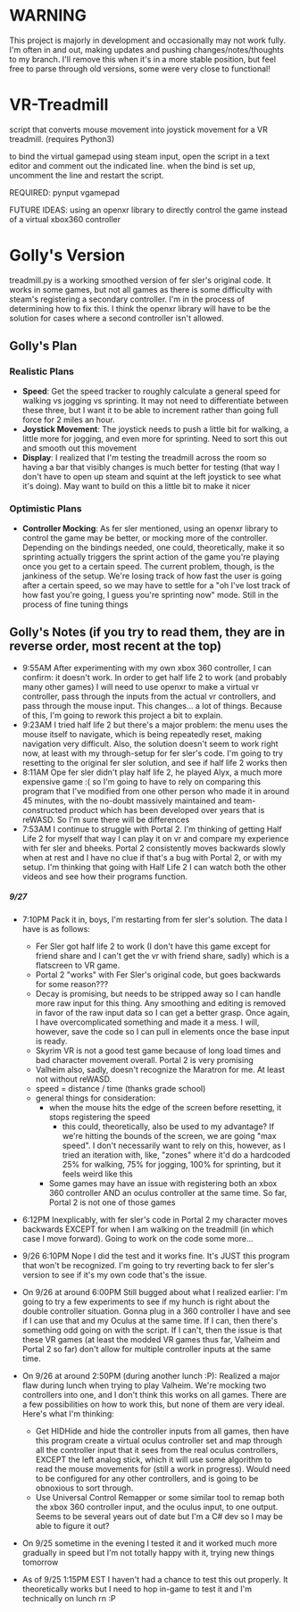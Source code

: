 # WARNING

This project is majorly in development and occasionally may not work fully. I'm often in and out, making updates and pushing changes/notes/thoughts to my branch. I'll remove this when it's in a more stable position, but feel free to parse through old versions, some were very close to functional!

# VR-Treadmill

script that converts mouse movement into joystick movement for a VR treadmill.
(requires Python3)

to bind the virtual gamepad using steam input, open the script in a text editor and comment out the indicated line. when the bind is set up, uncomment the line and restart the script.

REQUIRED:
pynput
vgamepad

FUTURE IDEAS:
using an openxr library to directly control the game instead of a virtual xbox360 controller

# Golly's Version

treadmill.py is a working smoothed version of fer sler's original code. It works in some games, but not all games as there is some difficulty with steam's registering a secondary controller. I'm in the process of determining how to fix this. I think the openxr library will have to be the solution for cases where a second controller isn't allowed.

## Golly's Plan

### Realistic Plans

- **Speed**: Get the speed tracker to roughly calculate a general speed for walking vs jogging vs sprinting. It may not need to differentiate between these three, but I want it to be able to increment rather than going full force for 2 miles an hour.
- **Joystick Movement**: The joystick needs to push a little bit for walking, a little more for jogging, and even more for sprinting. Need to sort this out and smooth out this movement
- **Display**: I realized that I'm testing the treadmill across the room so having a bar that visibly changes is much better for testing (that way I don't have to open up steam and squint at the left joystick to see what it's doing). May want to build on this a little bit to make it nicer

### Optimistic Plans

- **Controller Mocking**: As fer sler mentioned, using an openxr library to control the game may be better, or mocking more of the controller. Depending on the bindings needed, one could, theoretically, make it so sprinting actually triggers the sprint action of the game you're playing once you get to a certain speed. The current problem, though, is the jankiness of the setup. We're losing track of how fast the user is going after a certain speed, so we may have to settle for a "oh I've lost track of how fast you're going, I guess you're sprinting now" mode. Still in the process of fine tuning things

## Golly's Notes (if you try to read them, they are in reverse order, most recent at the top)

- 9:55AM After experimenting with my own xbox 360 controller, I can confirm: it doesn't work. In order to get half life 2 to work (and probably many other games) I will need to use openxr to make a virtual vr controller, pass through the inputs from the actual vr controllers, and pass through the mouse input. This changes... a lot of things. Because of this, I'm going to rework this project a bit to explain.
- 9:23AM I tried half life 2 but there's a major problem: the menu uses the mouse itself to navigate, which is being repeatedly reset, making navigation very difficult. Also, the solution doesn't seem to work right now, at least with my through-setup for fer sler's code. I'm going to try resetting to the original fer sler solution, and see if half life 2 works then
- 8:11AM Ope fer sler didn't play half life 2, he played Alyx, a much more expensive game :( so I'm going to have to rely on comparing this program that I've modified from one other person who made it in around 45 minutes, with the no-doubt massively maintained and team-constructed product which has been developed over years that is reWASD. So I'm sure there will be differences
- 7:53AM I continue to struggle with Portal 2. I'm thinking of getting Half Life 2 for myself that way I can play it on vr and compare my experience with fer sler and bheeks. Portal 2 consistently moves backwards slowly when at rest and I have no clue if that's a bug with Portal 2, or with my setup. I'm thinking that going with Half Life 2 I can watch both the other videos and see how their programs function.

##### 9/27

- 7:10PM Pack it in, boys, I'm restarting from fer sler's solution. The data I have is as follows:

  - Fer Sler got half life 2 to work (I don't have this game except for friend share and I can't get the vr with friend share, sadly) which is a flatscreen to VR game.
  - Portal 2 "works" with Fer Sler's original code, but goes backwards for some reason???
  - Decay is promising, but needs to be stripped away so I can handle more raw input for this thing. Any smoothing and editing is removed in favor of the raw input data so I can get a better grasp. Once again, I have overcomplicated something and made it a mess. I will, however, save the code so I can pull in elements once the base input is ready.
  - Skyrim VR is not a good test game because of long load times and bad character movement overall. Portal 2 is very promising
  - Valheim also, sadly, doesn't recognize the Maratron for me. At least not without reWASD.
  - speed = distance / time (thanks grade school)
  - general things for consideration:
    - when the mouse hits the edge of the screen before resetting, it stops registering the speed
      - this could, theoretically, also be used to my advantage? If we're hitting the bounds of the screen, we are going "max speed". I don't necessarily want to rely on this, however, as I tried an iteration with, like, "zones" where it'd do a hardcoded 25% for walking, 75% for jogging, 100% for sprinting, but it feels weird like this
    - Some games may have an issue with registering both an xbox 360 controller AND an oculus controller at the same time. So far, Portal 2 is not one of those games

- 6:12PM Inexplicably, with fer sler's code in Portal 2 my character moves backwards EXCEPT for when I am walking on the treadmill (in which case I move forward). Going to work on the code some more...
- 9/26 6:10PM Nope I did the test and it works fine. It's JUST this program that won't be recognized. I'm going to try reverting back to fer sler's version to see if it's my own code that's the issue.
- On 9/26 at around 6:00PM Still bugged about what I realized earlier: I'm going to try a few experiments to see if my hunch is right about the double controller situation. Gonna plug in a 360 controller I have and see if I can use that and my Oculus at the same time. If I can, then there's something odd going on with the script. If I can't, then the issue is that these VR games (at least the modded VR games thus far, Valheim and Portal 2 so far) don't allow for multiple controller inputs at the same time.
- On 9/26 at around 2:50PM (during another lunch :P): Realized a major flaw during lunch when trying to play Valheim. We're mocking two controllers into one, and I don't think this works on all games. There are a few possibilities on how to work this, but none of them are very ideal. Here's what I'm thinking:
  - Get HIDHide and hide the controller inputs from all games, then have this program create a virtual oculus controller set and map through all the controller input that it sees from the real oculus controllers, EXCEPT the left analog stick, which it will use some algorithm to read the mouse movements for (still a work in progress). Would need to be configured for any other controllers, and is going to be obnoxious to sort through.
  - Use Universal Control Remapper or some similar tool to remap both the xbox 360 controller input, and the oculus input, to one output. Seems to be several years out of date but I'm a C# dev so I may be able to figure it out?
- On 9/25 sometime in the evening I tested it and it worked much more gradually in speed but I'm not totally happy with it, trying new things tomorrow
- As of 9/25 1:15PM EST I haven't had a chance to test this out properly. It theoretically works but I need to hop in-game to test it and I'm technically on lunch rn :P
